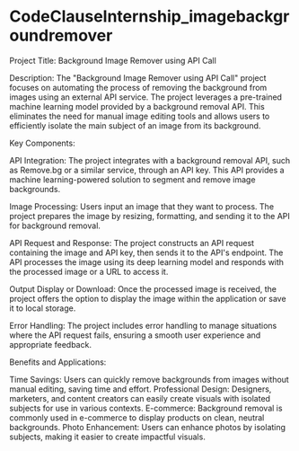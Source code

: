 # CodeClauseInternship_imagebackgroundremover
Project Title: Background Image Remover using API Call

Description:
The "Background Image Remover using API Call" project focuses on automating the process of removing the background from images using an external API service. The project leverages a pre-trained machine learning model provided by a background removal API. This eliminates the need for manual image editing tools and allows users to efficiently isolate the main subject of an image from its background.

Key Components:

API Integration: The project integrates with a background removal API, such as Remove.bg or a similar service, through an API key. This API provides a machine learning-powered solution to segment and remove image backgrounds.

Image Processing: Users input an image that they want to process. The project prepares the image by resizing, formatting, and sending it to the API for background removal.

API Request and Response: The project constructs an API request containing the image and API key, then sends it to the API's endpoint. The API processes the image using its deep learning model and responds with the processed image or a URL to access it.

Output Display or Download: Once the processed image is received, the project offers the option to display the image within the application or save it to local storage.

Error Handling: The project includes error handling to manage situations where the API request fails, ensuring a smooth user experience and appropriate feedback.

Benefits and Applications:

Time Savings: Users can quickly remove backgrounds from images without manual editing, saving time and effort.
Professional Design: Designers, marketers, and content creators can easily create visuals with isolated subjects for use in various contexts.
E-commerce: Background removal is commonly used in e-commerce to display products on clean, neutral backgrounds.
Photo Enhancement: Users can enhance photos by isolating subjects, making it easier to create impactful visuals.

